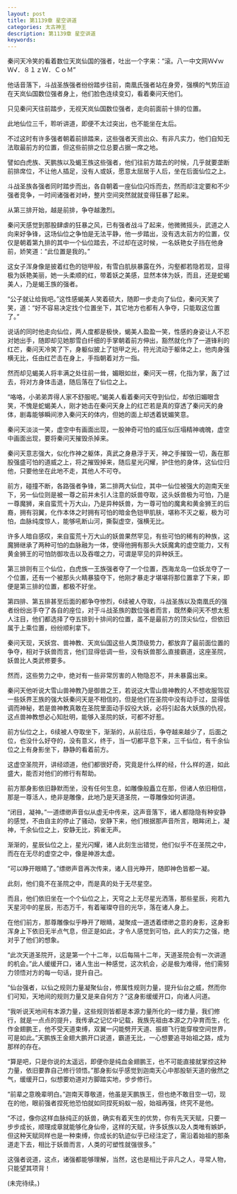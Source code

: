 ```yaml
---
layout: post
title: 第1139章 星空讲道
categories: 太古神王
description: 第1139章 星空讲道
keywords:
---
```


秦问天冷笑的看着数位天岚仙国的强者，吐出一个字来：“滚。八一中文网Ｗ√ｗ Ｗ√．８１ｚＷ．ＣｏＭ”

他话音落下，斗战圣族强者纷纷踏步往前，南凰氏强者站在身旁，强横的气势压迫在天岚仙国数位强者身上，他们脸色连续变幻，看着秦问天他们。

只见秦问天往前踏步，无视天岚仙国数位强者，走向前面前十排的位置。

此地仙位三千，聆听讲道，即便不太过突出，也不能坐在太后。

不过这时有许多强者朝着前排踏来，这些强者天资出众、有非凡实力，他们自知无法取最前方的位置，但这些前排之位总要占据一席之地。

譬如白虎族、天鹏族以及蝎王族这些强者，他们往前方踏去的时候，几乎就要垄断前排席位，不让他人插足，没有人或妖，愿意太屈居于人后，坐在后面仙位之上。

斗战圣族各强者同时踏步而出，各自朝着一座仙位闪烁而去，然而却注定要和不少强者竞争，一时间诸强者对峙，整片空间突然就就变得狂暴了起来。

从第三排开始，越是前排，争夺越激烈。

秦问天感觉到那股肆虐的狂暴之风，已有强者战斗了起来，他微微摇头，武道之人向来好争锋，这场仙位之争怕是无法平静，他一步踏出，没有选太前方的位置，仅仅是朝着第九排的其中一个仙位踏去，不过却在这时候，一名妖艳女子挡在他身前，娇笑道：“此位置是我的。”

这女子浑身像是披着红色的铠甲般，有雪白肌肤暴露在外，沟壑都若隐若现，显得极为妖艳美丽，她一头柔顺的红，带着妖之美感，显然本体为妖，而且，还是蛇蝎美人，乃是蝎王族的强者。

“公子就让给我吧。”这性感蝎美人笑着硕大，随即一步走向了仙位，秦问天笑了笑，道：“好不容易决定找个位置坐下，其它地方也都有人争夺，只能取这位置了。”

说话的同时他走向仙位，两人度都是极快，蝎美人盈盈一笑，性感的身姿让人不忍对她出手，随即却见她那雪白纤细的手掌朝着前方伸出，豁然就化作了一道锋利的红芒，秦问天冷笑了下，身躯似披上了铠甲之光，符光流动于躯体之上，他肉身强横无比，任由红芒击在身上，手指朝着对方一指。

然而却见蝎美人将丰满之处往前一耸，媚眼如丝，秦问天一楞，化指为掌，轰了过去，将对方身体击退，随后落在了仙位之上。

“咯咯，小弟弟弄得人家不舒服呢。”蝎美人看着秦问天夺到仙位，却依旧媚眼含笑，不愧是蛇蝎美人，刚才她击在秦问天身上的红芒若是真的穿透了秦问天的身体，剧毒能够瞬间渗入秦问天的体内，但她的面上却透着妩媚笑意。

秦问天淡淡一笑，虚空中有画面出现，一股神奇可怕的威压似压塌精神魂魄，虚空中画面出现，要将秦问天摧毁杀掉来。

秦问天意志强大，似化作神之躯体，真武之身悬浮于天，神之手摧毁一切，轰在那股强盛可怕的道威之上，将之摧毁掉来，随后星光闪耀，护住他的身体，这仙位归他，只要他坐在此地不走，其他人不可夺。

前方，碰撞不断，各路强者争锋，第二排两大仙位，其中一仙位被强大的迦南天坐下，另一仙位则是被一尊之前并未引人注意的妖兽夺取，这头妖兽极为可怕，乃是一尊魔狮，来自蛮荒十万大山，乃是异种妖兽，为一尊可怕的魔禽和黄金狮王的后裔，拥有羽翼，化作本体之时拥有可怕的暗金色铠甲肌肤，堪称不灭之躯，极为可怕，血脉纯度惊人，能够吼断山河，撕裂虚空，强横无比。

许多人暗自感叹，来自蛮荒十万大山的妖兽果然罕见，有些可怕的稀有的种族，这魔狮继承了两种可怕的血脉融为一体，使得他拥有那头大妖魔禽的虚空能力，又有黄金狮王的可怕防御攻击以及吞噬之力，可谓是罕见的异种妖王。

第三排则有三个仙位，白虎族一王族强者夺了一个位置，西海龙岛一位妖龙夺了一个位置，还有一个被那头火睛暴猿夺下，他刚才暴走才堪堪将那位置拿了下来，即便是第三排的位置，都极不好坐。

第四排、第五排甚至后面的都争夺惨烈，6续被人夺取，斗战圣族以及南凰氏的强者纷纷出手夺了各自的座位，对于斗战圣族的数位强者而言，既然秦问天不想太惹人注目，他们都选择了夺五排到十排间的位置，虽不是最前方的顶尖仙位，但依旧属于上乘位置，纷纷顺利拿下。

秦问天现，天妖宫、兽神教、天岚仙国这些人类顶级势力，都放弃了最前面位置的争夺，相对于妖兽而言，他们显得低调一些，没有妖兽那么直接霸道，这座圣院，妖兽比人类武修要多。

然而，这些势力之中，绝对有一些非常厉害的人物隐忍不，并未暴露出来。

秦问天他听说大雪山兽神教乃是御兽之王，若说这大雪山兽神教的人不想收服驾驭一些妖界王族的强大妖秦问天是不相信的，但是他们在圣院中没有动手过，显得低调而神秘，若是兽神教真敢在圣院里面动手奴役大妖，必将引起各大妖族的仇视，这点兽神教想必心知肚明，能够入圣院的妖，可都不好惹。

前方仙位之上，6续被人夺取坐下，渐渐的，从前往后，争夺越来越少了，后面之位，也没什么好夺的，没有意义，终于，当一切都平息下来，三千仙位，有千余仙位之上有身影坐下，静静的看着前方。

这虚空圣院开，讲经颂道，他们都很好奇，究竟是什么样的经，什么样的道，如此盛大，能否对他们的修行有帮助。

前方那身影依旧静默而坐，没有任何生息，如雕像般矗立在那，但诸人依旧相信，那是一尊活人，绝非是雕像，此地乃是天道圣院，一尊雕像如何讲道。

“闭目，凝神。”一道缥缈声音似从虚无中传来，这声音落下，诸人都隐隐有种安静的感觉，不由自主的停止了骚动，安静下来，他们根据那声音所言，眼眸闭上，凝神，千余仙位之上，安静无比，鸦雀无声。

渐渐的，星辰仙位之上，星光闪耀，诸人此刻生出错觉，他们似乎不在圣院之中，而在在无尽的虚空之中，像是神游太虚。

“可以睁开眼睛了。”缥缈声音再次传来，诸人目光睁开，随即神色皆都一凝。

此刻，他们竟不在圣院之中，而是真的处于无尽星空。

而且，他们依旧坐在一个个仙位之上，天穹之上无尽星光洒落，那些星辰，宛若九天星河中的星辰，形态万千，有着璀璨夺目的光华，落在诸人身上。

在他们前方，那尊雕像似乎睁开了眼睛，凝聚成一道透着缥缈之意的身影，这身影浑身上下依旧无半点气息，但正是如此，才令人感觉到可怕，此人的实力之强，绝对乎了他们的想象。

“此次天道圣院开，这是第一个十二年，以后每隔十二年，天道圣院会有一次讲道的机会。”此人缓缓开口，诸人生出一种感觉，这次机会，必是极为难得，他们需努力领悟对方的每一句话，提升自己。

“仙台强者，以仙之规则力量凝聚仙台，修属性规则力量，提升仙台之威，然而你们可知，天地间的规则力量又是来自何方？”这身影缓缓开口，向诸人问道。

“我听说天地间有本源力量，这些规则皆都是本源力量所化的一缕力量，我们修行，就是一点点的提升，我传承之记忆中记载，我族先祖由本源之力孕育而生，化作金翅鹏王，他不受天道束缚，双翼一闪能劈开天道、振翅飞行能穿梭空间世界，可是如此。”天鹏族王金翅大鹏开口说道，霸道无比，一心想要追寻始祖之路，成为那样的存在。

“算是吧，只是你说的太遥远，即便你是纯血金翅鹏王，也不可能直接就掌控这种力量，依旧要靠自己修行领悟。”那身影似乎感觉到迦南天心中那股斩天道的傲然之气，缓缓开口，似想要劝道对方脚踏实地，步步修行。

“前辈之意晚辈明白。”迦南天尊敬道，他虽是天鹏族王，但也绝不敢目空一切，现在的他，眼前强者捏死他恐怕就如同捏死蚂蚁一般，始祖再强，终究不是他。

“不过，像你这样血脉纯正的妖兽，确实有着天生的优势，你有先天天赋，只要一步步成长，顺理成章就能够化身仙帝，这样的天赋，许多妖族以及人类唯有嫉妒，但这种天赋同样也是一种束缚，你成长的轨迹似乎已经注定了，需沿着始祖的那条道走下去，相比于妖兽而言，人类的可塑性就强很多。”

这强者说道，这点，诸强都能够理解，当然，这也是相比于非凡之人，寻常人物，只能望其项背！

(未完待续。)
